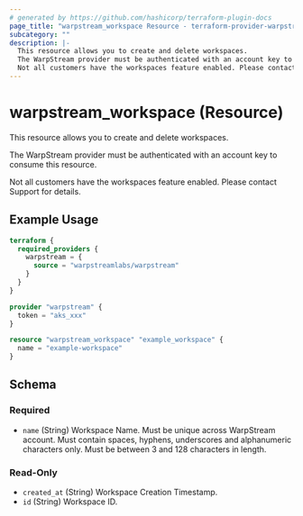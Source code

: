 ```yaml
---
# generated by https://github.com/hashicorp/terraform-plugin-docs
page_title: "warpstream_workspace Resource - terraform-provider-warpstream"
subcategory: ""
description: |-
  This resource allows you to create and delete workspaces.
  The WarpStream provider must be authenticated with an account key to consume this resource.
  Not all customers have the workspaces feature enabled. Please contact Support for details.
---
```


# warpstream_workspace (Resource)

This resource allows you to create and delete workspaces.

The WarpStream provider must be authenticated with an account key to consume this resource.

Not all customers have the workspaces feature enabled. Please contact Support for details.

## Example Usage

```terraform
terraform {
  required_providers {
    warpstream = {
      source = "warpstreamlabs/warpstream"
    }
  }
}

provider "warpstream" {
  token = "aks_xxx"
}

resource "warpstream_workspace" "example_workspace" {
  name = "example-workspace"
}
```

<!-- schema generated by tfplugindocs -->
## Schema

### Required

- `name` (String) Workspace Name. Must be unique across WarpStream account. Must contain spaces, hyphens, underscores and alphanumeric characters only. Must be between 3 and 128 characters in length.

### Read-Only

- `created_at` (String) Workspace Creation Timestamp.
- `id` (String) Workspace ID.
